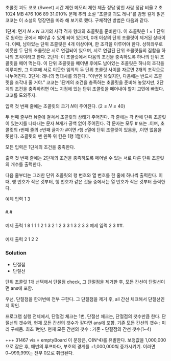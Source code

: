 초콜릿 괴도 코코 (Sweet)
시간 제한	메모리 제한	제출	정답	맞힌 사람	정답 비율
2 초	1024 MB	476	106	89	31.010%
문제
추리 소설 “초콜릿 괴도 레나”를 감명 깊게 읽은 코코는 이 소설의 명장면을 따라 해 보기로 했다. 구체적인 방법은 다음과 같다.

1단계: 먼저 
$N\times N$ 크기의 사각 격자 형태의 초콜릿을 준비한다. 이 초콜릿은 
$1\times 1$ 단위로 원하는 곳에서 떼어낼 수 있게 되어 있으며, 
$0$개 이상의 단위 초콜릿이 제거된 상태이다. 이때, 남아있는 단위 초콜릿은 
$4$개 이상이며, 한 조각을 이루어야 한다. 상하좌우로 이웃한 두 단위 초콜릿은 서로 연결되어 있으며, 서로 연결된 단위 초콜릿들의 집합을 하나의 조각이라고 한다.
2단계: 이 초콜릿에서 다음의 조건을 충족하도록 하나의 단위 초콜릿을 떼어 먹는다.
이 단위 초콜릿을 떼어낸 후에도 남아있는 초콜릿은 하나의 조각을 이루지만, 그 이후에 서로 이웃한 임의의 두 단위 초콜릿 사이를 자르면 
$2$개의 조각으로 나누어진다.
3단계: 레나의 명대사를 외친다. “이번엔 봐줬지만, 다음에는 반드시 초콜릿을 조각내 줄 거야.”
코코는 1단계의 조건을 충족하는 초콜릿을 준비해 놓았지만, 2단계의 조건을 충족하려면 어느 지점에 있는 단위 초콜릿을 떼어내야 할지 고민에 빠졌다. 코코를 도와주자.

입력
첫 번째 줄에는 초콜릿의 크기 
$N$이 주어진다. 
$(2\le N\le 40)$ 

두 번째 줄부터 
$N$줄에 걸쳐서 초콜릿의 상태가 주어진다. 각 줄에는 각 칸에 단위 초콜릿이 있는지를 나타내는 문자 
$N$개가 공백 없이 주어진다. 각 문자는 모두 # 또는 .이며, 초콜릿의 
$r$번째 줄의 
$c$번째 글자가 #이면 
$r$행 
$c$열에 단위 초콜릿이 있음을, .이면 없음을 뜻한다. 초콜릿의 맨 왼쪽 위 칸은 
$1$행 
$1$열이다.

모든 입력은 1단계의 조건을 충족한다.

출력
첫 번째 줄에는 2단계의 조건을 충족하도록 떼어낼 수 있는 서로 다른 단위 초콜릿의 개수를 출력한다.

다음 줄부터는 그러한 단위 초콜릿의 행 번호와 열 번호를 한 줄에 하나씩 출력한다. 이때, 행 번호가 작은 것부터, 행 번호가 같은 것들 중에서는 열 번호가 작은 것부터 출력한다.

예제 입력 1 
3
###
#.#
###
예제 출력 1 
8
1 1
1 2
1 3
2 1
2 3
3 1
3 2
3 3
예제 입력 2 
3
##.
###
###
예제 출력 2 
1
2 2

### Solution
- 단절점
- 단절선

단위 초콜릿 1개 선택해서 단절점 check,
그 단절점을 제거한 후, 모든 간선이 단절선이면 ans에 포함.

우선, 단절점을 한꺼번에 전부 구한다.
그 단절점을 제거 후, all 간선 체크해서 단절선인지 확인.

프로그램 실행 전체에서,
단절점 체크는 1번,
단절선 체크는, 단절점의 갯수만큼 한다.
	단절선의 갯수와, 현재 모든 간선의 갯수가 같다면 ans에 포함.
기존 모든 간선의 갯수 : 미리 구해둠. 최초 1번만.
현재 모든 간선의 갯수 : 기존 - 단절점의 간선 갯수(1~4)


+++
31467
vis = emptyBoard
이 문장은, O(N^4)를 유발한다.
보정값을 1,000,000으로 잡은 후, 매번의 루프마다, 부호의 경계를 +1,000,000씩 증가시키기.
이러면 0~999,999는 전부 0으로 취급된다.